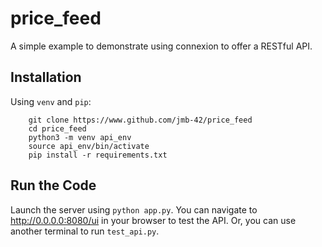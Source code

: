 # price_feed
A simple example to demonstrate using connexion to offer a RESTful API.

## Installation

Using `venv` and `pip`:

        git clone https://www.github.com/jmb-42/price_feed
        cd price_feed
        python3 -m venv api_env
        source api_env/bin/activate
        pip install -r requirements.txt

## Run the Code

Launch the server using `python app.py`. You can navigate to
http://0.0.0.0:8080/ui in your browser to test the API. Or, you
can use another terminal to run `test_api.py`.
